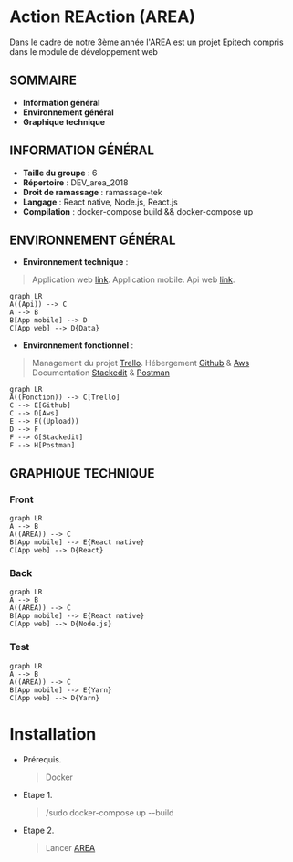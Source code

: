 

# Action REAction (AREA)
Dans le cadre de notre 3ème année l'AREA est un projet Epitech compris dans le module de développement web

## SOMMAIRE
- **Information général**
- **Environnement général**
 - **Graphique technique**

## INFORMATION GÉNÉRAL

- **Taille du groupe** : 6
- **Répertoire** : DEV_area_2018
- **Droit de ramassage** : ramassage-tek
 - **Langage** : React native, Node.js, React.js
 - **Compilation** : docker-compose build && docker-compose up

## ENVIRONNEMENT GÉNÉRAL

- **Environnement technique** :

> Application web  [link](http://localhost/8081).
>  Application mobile.
> Api web [link](http://github.com).

```mermaid
graph LR
A((Api)) --> C
A --> B
B[App mobile] --> D
C[App web] --> D{Data}
```

- **Environnement fonctionnel** :

> Management du projet [Trello](https://trello.com/b/04fAMfBU/tribe).
> Hébergement [Github](http://github.com) &  [Aws](http://github.com)
> Documentation [Stackedit](stackedit.io) & [Postman](http://github.com)

```mermaid
graph LR
A((Fonction)) --> C[Trello]
C --> E[Github]
C --> D[Aws]
E --> F((Upload))
D --> F
F --> G[Stackedit]
F --> H[Postman]
```

## GRAPHIQUE TECHNIQUE

### Front
```mermaid
graph LR
A --> B
A((AREA)) --> C
B[App mobile] --> E{React native}
C[App web] --> D{React}
```

### Back
```mermaid
graph LR
A --> B
A((AREA)) --> C
B[App mobile] --> E{React native}
C[App web] --> D{Node.js}
```

### Test
```mermaid
graph LR
A --> B
A((AREA)) --> C
B[App mobile] --> E{Yarn}
C[App web] --> D{Yarn}
```
# Installation
- Prérequis.
  > Docker

- Etape 1.
  > /sudo docker-compose up --build

- Etape 2.
  > Lancer [AREA](http://localhost/8081)
  